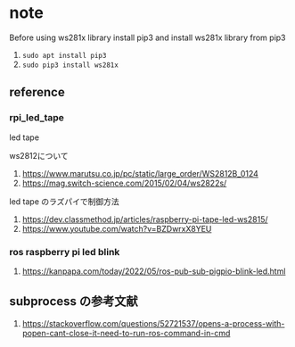 # note
Before using ws281x library 
install pip3 and install ws281x library from pip3

1. `sudo apt install pip3`
2. `sudo pip3 install ws281x`

## reference 

### rpi_led_tape
led tape

ws2812について
1. https://www.marutsu.co.jp/pc/static/large_order/WS2812B_0124
2. https://mag.switch-science.com/2015/02/04/ws2822s/

led tape のラズパイで制御方法
1. https://dev.classmethod.jp/articles/raspberry-pi-tape-led-ws2815/
2. https://www.youtube.com/watch?v=BZDwrxX8YEU


### ros raspberry pi led blink
1. https://kanpapa.com/today/2022/05/ros-pub-sub-pigpio-blink-led.html

## subprocess の参考文献

1. https://stackoverflow.com/questions/52721537/opens-a-process-with-popen-cant-close-it-need-to-run-ros-command-in-cmd
